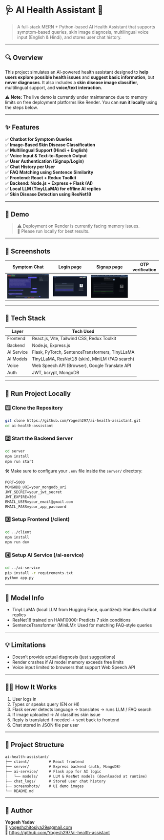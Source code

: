 # 🩺 AI Health Assistant 🤖

> A full-stack MERN + Python-based AI Health Assistant that supports symptom-based queries, skin image diagnosis, multilingual voice input (English & Hindi), and stores user chat history.

---

## 🔍 Overview

This project simulates an AI-powered health assistant designed to **help users explore possible health issues** and **suggest basic information**, but **never diagnoses**. It also includes a **skin disease image classifier**, multilingual support, and **voice/text interaction**.

⚠️ **Note:** The live demo is currently under maintenance due to memory limits on free deployment platforms like Render. You can **run it locally** using the steps below.

---

## ✨ Features

✅ **Chatbot for Symptom Queries**  
✅ **Image-Based Skin Disease Classification**  
✅ **Multilingual Support (Hindi + English)**  
✅ **Voice Input & Text-to-Speech Output**  
✅ **User Authentication (Signup/Login)**  
✅ **Chat History per User**  
✅ **FAQ Matching using Sentence Similarity**  
✅ **Frontend: React + Redux Toolkit**  
✅ **Backend: Node.js + Express + Flask (AI)**  
✅ **Local LLM (TinyLLaMA) for offline AI replies**  
✅ **Skin Disease Detection using ResNet18**

---

## 🎥 Demo 

> ⚠️ Deployment on Render is currently facing memory issues.  
> 🔧 Please run locally for best results.

---

## 📸 Screenshots

| Symptom Chat | Login page | Signup page |OTP verification |
|--------------|---------------|-------------------|-------------------|
| ![chat](screenshots/chat.png) | ![image](screenshots/Login.png) | ![OTP](screenshots/otp.png) |

---

## 🧠 Tech Stack

| Layer     | Tech Used                                        |
|-----------|--------------------------------------------------|
| Frontend  | React.js, Vite, Tailwind CSS, Redux Toolkit      |
| Backend   | Node.js, Express.js                              |
| AI Service| Flask, PyTorch, SentenceTransformers, TinyLLaMA |
| AI Models | TinyLLaMA, ResNet18 (skin), MiniLM (FAQ search)  |
| Voice     | Web Speech API (Browser), Google Translate API   |
| Auth      | JWT, bcrypt, MongoDB                             |


---

## 🚀 Run Project Locally

### 1️⃣ Clone the Repository

```bash
git clone https://github.com/Yogesh297/ai-health-assistant.git
cd ai-health-assistant
```

### 2️⃣ Start the Backend Server

```bash
cd server
npm install
npm run start
```

🛠️ Make sure to configure your `.env` file inside the `server/` directory:

```env
PORT=5000
MONGODB_URI=your_mongodb_uri
JWT_SECRET=your_jwt_secret
JWT_EXPIRE=30d
EMAIL_USER=your_email@gmail.com
EMAIL_PASS=your_app_password
```

### 3️⃣ Setup Frontend (/client)

```bash
cd ../client
npm install
npm run dev
```

### 4️⃣ Setup AI Service (/ai-service)

```bash
cd ../ai-service
pip install -r requirements.txt
python app.py
```

---

## 🧪 Model Info

- TinyLLaMA (local LLM from Hugging Face, quantized): Handles chatbot replies  
- ResNet18 trained on HAM10000: Predicts 7 skin conditions  
- SentenceTransformer (MiniLM): Used for matching FAQ-style queries

---

## 💡 Limitations

- Doesn’t provide actual diagnosis (just suggestions)  
- Render crashes if AI model memory exceeds free limits  
- Voice input limited to browsers that support Web Speech API

---

## 🙋‍♂️ How It Works

1. User logs in  
2. Types or speaks query (EN or HI)  
3. Flask server detects language → translates → runs LLM / FAQ search  
4. If image uploaded → AI classifies skin issue  
5. Reply is translated if needed → sent back to frontend  
6. Chat stored in JSON file per user

---

## 📁 Project Structure

```
ai-health-assistant/
├── client/         # React frontend
├── server/         # Express backend (auth, MongoDB)
├── ai-service/     # Flask app for AI logic
│   └── models/     # LLM & ResNet models (downloaded at runtime)
├── chat_logs/      # Stored user chat history
├── screenshots/    # UI demo images
└── README.md
```

---

## 🙌 Author

**Yogesh Yadav**  
📧 yogeshchitosiya29@gmail.com  
🔗 https://github.com/Yogesh297/ai-health-assistant
